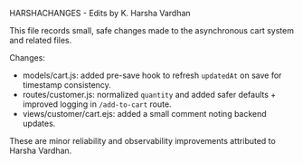 HARSHACHANGES - Edits by K. Harsha Vardhan

This file records small, safe changes made to the asynchronous cart system and related files.

Changes:
- models/cart.js: added pre-save hook to refresh `updatedAt` on save for timestamp consistency.
- routes/customer.js: normalized `quantity` and added safer defaults + improved logging in `/add-to-cart` route.
- views/customer/cart.ejs: added a small comment noting backend updates.

These are minor reliability and observability improvements attributed to Harsha Vardhan.
